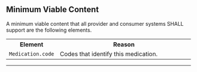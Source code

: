 ## Minimum Viable Content

A minimum viable content that all provider and consumer systems SHALL support are the following elements.

<table class="assets">
<tr>
<th width="20%">Element</th>
<th width="80%">Reason</th>
</tr>
<tr>
<td><code>Medication.code</code></td>
<td>Codes that identify this medication.</td>
</tr>
</table> 

---